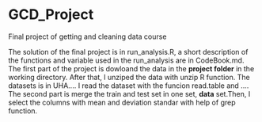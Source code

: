 # GCD_Project
Final project of getting and cleaning data course

The solution of the final project is in run_analysis.R, a short description of the functions and variable used in the run_analysis  are in CodeBook.md. The first part of the project is dowloand the data in the **project folder** in the working directory. After that, I unziped the data with unzip R function. The datasets is in UHA.... I read the dataset with the funcion read.table and ....
The second part is merge the train and test set in one set, **data** set.Then, I select the columns with mean and deviation standar with help of grep function. 
